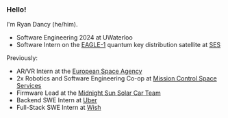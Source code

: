 ### Hello!

I'm Ryan Dancy (he/him).

- Software Engineering 2024 at UWaterloo
- Software Intern on the [EAGLE-1](https://www.esa.int/Applications/Connectivity_and_Secure_Communications/Eagle-1) quantum key distribution satellite at [SES](https://ses.com)

Previously:
- AR/VR Intern at the [European Space Agency](https://www.esa.int)
- 2x Robotics and Software Engineering Co-op at [Mission Control Space Services](https://missioncontrolspaceservices.com)
- Firmware Lead at the [Midnight Sun Solar Car Team](https://github.com/uw-midsun)
- Backend SWE Intern at [Uber](https://github.com/uber)
- Full-Stack SWE Intern at [Wish](https://github.com/wish)
